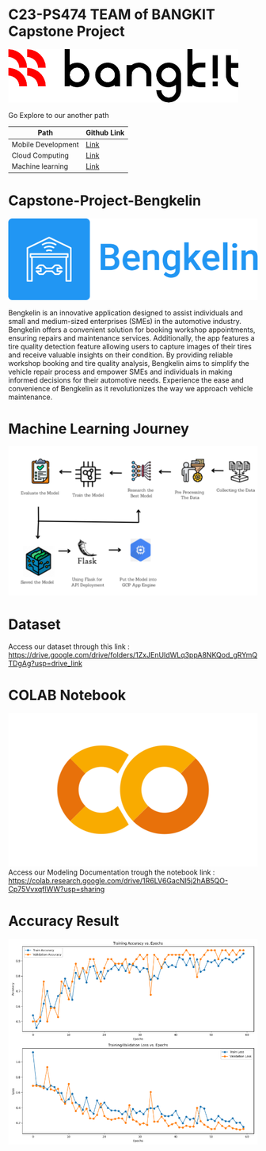 # C23-PS474 TEAM of BANGKIT Capstone Project

![bangkit](https://github.com/baldan555/Capstone-Project-Tire-Classification/blob/main/Assets/download-removebg-preview.png)

Go Explore to our another path

| Path               | Github Link                                    |
| ------------------ | ---------------------------------------------- |
| Mobile Development | [Link](https://github.com/rizfadh/bengkelin)    |
| Cloud Computing    | [Link](https://github.com/mchridwan04/C23-PS474)|
| Machine learning   | [Link](https://github.com/baldan555/Capstone-Project-Tire-Classification.git) |


# Capstone-Project-Bengkelin
![bengkelin](https://github.com/baldan555/Capstone-Project-Tire-Classification/blob/main/Assets/bengkelin_logo_text%20(1).png)

Bengkelin is an innovative application designed to assist individuals and small and medium-sized enterprises (SMEs) in the automotive industry. Bengkelin offers a convenient solution for booking workshop appointments, ensuring repairs and maintenance services. Additionally, the app features a tire quality detection feature allowing users to capture images of their tires and receive valuable insights on their condition. By providing reliable workshop booking and tire quality analysis, Bengkelin aims to simplify the vehicle repair process and empower SMEs and individuals in making informed decisions for their automotive needs. Experience the ease and convenience of Bengkelin as it revolutionizes the way we approach vehicle maintenance.

# Machine Learning Journey
![arch](https://github.com/baldan555/Capstone-Project-Tire-Classification/blob/main/Assets/ml%20arch.png)

# Dataset
Access our dataset through this link : https://drive.google.com/drive/folders/1ZxJEnUIdWLq3ppA8NKQod_gRYmQTDgAg?usp=drive_link

# COLAB Notebook
![colab](https://github.com/baldan555/Capstone-Project-Tire-Classification/blob/main/Assets/Google_Colaboratory_SVG_Logo.svg.png)
Access our Modeling Documentation trough the notebook link : https://colab.research.google.com/drive/1R6LV6GacNI5j2hAB5QO-Cp75VvxqflWW?usp=sharing

# Accuracy Result
![acc](https://github.com/baldan555/Capstone-Project-Tire-Classification/blob/main/Assets/Screenshot%202023-06-16%20093847.png)

